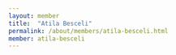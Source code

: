 ```yaml
---
layout: member
title:  "Atila Besceli"
permalink: /about/members/atila-besceli.html
member: atila-besceli
---
```

